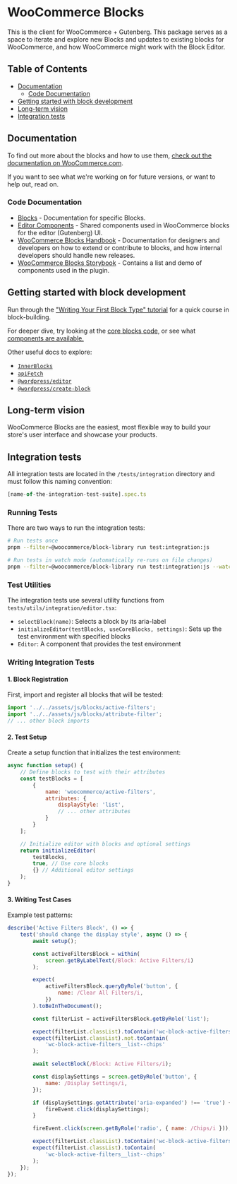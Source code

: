 # WooCommerce Blocks <!-- omit in toc -->

This is the client for WooCommerce + Gutenberg. This package serves as a space to iterate and explore new Blocks and updates to existing blocks for WooCommerce, and how WooCommerce might work with the Block Editor.

## Table of Contents <!-- omit in toc -->

-   [Documentation](#documentation)
    -   [Code Documentation](#code-documentation)
-   [Getting started with block development](#getting-started-with-block-development)
-   [Long-term vision](#long-term-vision)
-   [Integration tests](#integration-tests)

## Documentation

To find out more about the blocks and how to use them, [check out the documentation on WooCommerce.com](https://woocommerce.com/document/woocommerce-blocks/).

If you want to see what we're working on for future versions, or want to help out, read on.

### Code Documentation

-   [Blocks](./assets/js/blocks) - Documentation for specific Blocks.
-   [Editor Components](assets/js/editor-components) - Shared components used in WooCommerce blocks for the editor (Gutenberg) UI.
-   [WooCommerce Blocks Handbook](./docs) - Documentation for designers and developers on how to extend or contribute to blocks, and how internal developers should handle new releases.
-   [WooCommerce Blocks Storybook](https://woocommerce.github.io/woocommerce-blocks/) - Contains a list and demo of components used in the plugin.

## Getting started with block development

Run through the ["Writing Your First Block Type" tutorial](https://developer.wordpress.org/block-editor/how-to-guides/block-tutorial/writing-your-first-block-type/) for a quick course in block-building.

For deeper dive, try looking at the [core blocks code,](https://github.com/WordPress/gutenberg/tree/trunk/packages/block-library/src) or see what [components are available.](https://github.com/WordPress/gutenberg/tree/trunk/packages/components/src)

Other useful docs to explore:

-   [`InnerBlocks`](https://github.com/WordPress/gutenberg/blob/trunk/packages/block-editor/src/components/inner-blocks/README.md)
-   [`apiFetch`](https://developer.wordpress.org/block-editor/reference-guides/packages/packages-api-fetch/)
-   [`@wordpress/editor`](https://github.com/WordPress/gutenberg/blob/trunk/packages/editor/README.md)
-   [`@wordpress/create-block`](https://developer.wordpress.org/block-editor/reference-guides/packages/packages-create-block/)

## Long-term vision

WooCommerce Blocks are the easiest, most flexible way to build your store's user interface and showcase your products.

## Integration tests

All integration tests are located in the `/tests/integration` directory and must follow this naming convention:

```typescript
[name-of-the-integration-test-suite].spec.ts
```

### Running Tests

There are two ways to run the integration tests:

```bash
# Run tests once
pnpm --filter=@woocommerce/block-library run test:integration:js

# Run tests in watch mode (automatically re-runs on file changes)
pnpm --filter=@woocommerce/block-library run test:integration:js --watch
```

### Test Utilities

The integration tests use several utility functions from `tests/utils/integration/editor.tsx`:

- `selectBlock(name)`: Selects a block by its aria-label
- `initializeEditor(testBlocks, useCoreBlocks, settings)`: Sets up the test environment with specified blocks
- `Editor`: A component that provides the test environment

### Writing Integration Tests

#### 1. Block Registration

First, import and register all blocks that will be tested:

```javascript
import '../../assets/js/blocks/active-filters';
import '../../assets/js/blocks/attribute-filter';
// ... other block imports
```

#### 2. Test Setup

Create a setup function that initializes the test environment:

```javascript
async function setup() {
    // Define blocks to test with their attributes
    const testBlocks = [
        {
            name: 'woocommerce/active-filters',
            attributes: {
                displayStyle: 'list',
                // ... other attributes
            }
        }
    ];

    // Initialize editor with blocks and optional settings
    return initializeEditor(
        testBlocks,
        true, // Use core blocks
        {} // Additional editor settings
    );
}
```

#### 3. Writing Test Cases

Example test patterns:

```javascript
describe('Active Filters Block', () => {
    test('should change the display style', async () => {
        await setup();

        const activeFiltersBlock = within(
            screen.getByLabelText(/Block: Active Filters/i)
        );

        expect(
            activeFiltersBlock.queryByRole('button', {
                name: /Clear All Filters/i,
            })
        ).toBeInTheDocument();

        const filterList = activeFiltersBlock.getByRole('list');

        expect(filterList.classList).toContain('wc-block-active-filters__list');
        expect(filterList.classList).not.toContain(
            'wc-block-active-filters__list--chips'
        );

        await selectBlock(/Block: Active Filters/i);

        const displaySettings = screen.getByRole('button', {
            name: /Display Settings/i,
        });

        if (displaySettings.getAttribute('aria-expanded') !== 'true') {
            fireEvent.click(displaySettings);
        }

        fireEvent.click(screen.getByRole('radio', { name: /Chips/i }));

        expect(filterList.classList).toContain('wc-block-active-filters__list');
        expect(filterList.classList).toContain(
            'wc-block-active-filters__list--chips'
        );
    });
});
```
